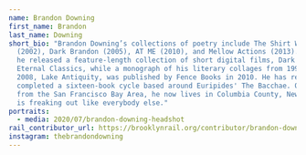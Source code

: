 ```yaml
---
name: Brandon Downing
first_name: Brandon
last_name: Downing
short_bio: "Brandon Downing’s collections of poetry include The Shirt Weapon
  (2002), Dark Brandon (2005), AT ME (2010), and Mellow Actions (2013). In 2007
  he released a feature-length collection of short digital films, Dark Brandon:
  Eternal Classics, while a monograph of his literary collages from 1996 to
  2008, Lake Antiquity, was published by Fence Books in 2010. He has recently
  completed a sixteen-book cycle based around Euripides' The Bacchae. Originally
  from the San Francisco Bay Area, he now lives in Columbia County, New York and
  is freaking out like everybody else."
portraits:
  - media: 2020/07/brandon-downing-headshot
rail_contributor_url: https://brooklynrail.org/contributor/brandon-downing
instagram: thebrandondowning
---
```

